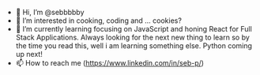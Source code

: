 - 👋 Hi, I’m @sebbbbby
- 👀 I’m interested in cooking, coding and ... cookies?
- 🌱 I’m currently learning focusing on JavaScript and honing React for Full Stack Applications. Always looking for the next new thing to learn so by the time you read this, well i am learning something else. Python coming up next!
- 📫 How to reach me (https://www.linkedin.com/in/seb-p/)

